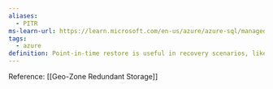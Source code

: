 ```yaml
---
aliases:
  - PITR
ms-learn-url: https://learn.microsoft.com/en-us/azure/azure-sql/managed-instance/point-in-time-restore?view=azuresql&tabs=azure-portal
tags:
  - azure
definition: Point-in-time restore is useful in recovery scenarios, like for an incident that's caused by error or failure, when data doesn't load correctly, or if crucial data is deleted.
---
```

Reference: [[Geo-Zone Redundant Storage]]
